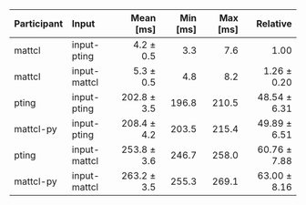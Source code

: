 | Participant | Input | Mean [ms] | Min [ms] | Max [ms] | Relative |
|:---|:---|---:|---:|---:|---:|
| mattcl | input-pting | 4.2 ± 0.5 | 3.3 | 7.6 | 1.00 |
| mattcl | input-mattcl | 5.3 ± 0.5 | 4.8 | 8.2 | 1.26 ± 0.20 |
| pting | input-pting | 202.8 ± 3.5 | 196.8 | 210.5 | 48.54 ± 6.31 |
| mattcl-py | input-pting | 208.4 ± 4.2 | 203.5 | 215.4 | 49.89 ± 6.51 |
| pting | input-mattcl | 253.8 ± 3.6 | 246.7 | 258.0 | 60.76 ± 7.88 |
| mattcl-py | input-mattcl | 263.2 ± 3.5 | 255.3 | 269.1 | 63.00 ± 8.16 |

